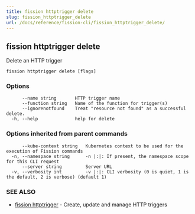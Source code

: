 ```yaml
---
title: fission httptrigger delete
slug: fission_httptrigger_delete
url: /docs/reference/fission-cli/fission_httptrigger_delete/
---
```

## fission httptrigger delete

Delete an HTTP trigger

```
fission httptrigger delete [flags]
```

### Options

```
      --name string       HTTP trigger name
      --function string   Name of the function for trigger(s)
      --ignorenotfound    Treat "resource not found" as a successful delete.
  -h, --help              help for delete
```

### Options inherited from parent commands

```
      --kube-context string   Kubernetes context to be used for the execution of Fission commands
  -n, --namespace string      -n |:|: If present, the namespace scope for this CLI request
      --server string         Server URL
  -v, --verbosity int         -v |:|: CLI verbosity (0 is quiet, 1 is the default, 2 is verbose) (default 1)
```

### SEE ALSO

* [fission httptrigger](/docs/reference/fission-cli/fission_httptrigger/)	 - Create, update and manage HTTP triggers

